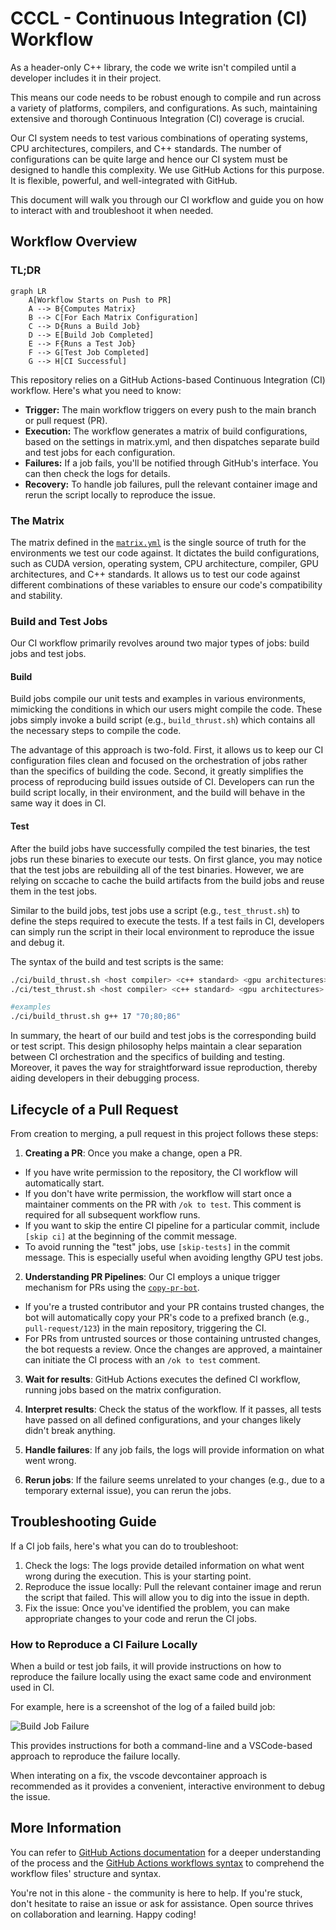 # CCCL - Continuous Integration (CI) Workflow
As a header-only C++ library, the code we write isn't compiled until a developer includes it in their project.

This means our code needs to be robust enough to compile and run across a variety of platforms, compilers, and configurations.
As such, maintaining extensive and thorough Continuous Integration (CI) coverage is crucial.

Our CI system needs to test various combinations of operating systems, CPU architectures, compilers, and C++ standards.
The number of configurations can be quite large and hence our CI system must be designed to handle this complexity.
We use GitHub Actions for this purpose. It is flexible, powerful, and well-integrated with GitHub.

This document will walk you through our CI workflow and guide you on how to interact with and troubleshoot it when needed.

## Workflow Overview

### TL;DR

```mermaid
graph LR
    A[Workflow Starts on Push to PR]
    A --> B{Computes Matrix}
    B --> C[For Each Matrix Configuration]
    C --> D{Runs a Build Job}
    D --> E[Build Job Completed]
    E --> F{Runs a Test Job}
    F --> G[Test Job Completed]
    G --> H[CI Successful]
```

This repository relies on a GitHub Actions-based Continuous Integration (CI) workflow. Here's what you need to know:

- **Trigger:** The main workflow triggers on every push to the main branch or pull request (PR).
- **Execution:** The workflow generates a matrix of build configurations, based on the settings in matrix.yml, and then dispatches separate build and test jobs for each configuration.
- **Failures:** If a job fails, you'll be notified through GitHub's interface. You can then check the logs for details.
- **Recovery:** To handle job failures, pull the relevant container image and rerun the script locally to reproduce the issue.

### The Matrix

The matrix defined in the [`matrix.yml`](ci/matrix.yaml) is the single source of truth for the environments we test our code against.
It dictates the build configurations, such as CUDA version, operating system, CPU architecture, compiler, GPU architectures, and C++ standards.
It allows us to test our code against different combinations of these variables to ensure our code's compatibility and stability.

### Build and Test Jobs
Our CI workflow primarily revolves around two major types of jobs: build jobs and test jobs.

#### Build
Build jobs compile our unit tests and examples in various environments, mimicking the conditions in which our users might compile the code.
These jobs simply invoke a build script (e.g., `build_thrust.sh`) which contains all the necessary steps to compile the code.

The advantage of this approach is two-fold.
First, it allows us to keep our CI configuration files clean and focused on the orchestration of jobs rather than the specifics of building the code.
Second, it greatly simplifies the process of reproducing build issues outside of CI.
Developers can run the build script locally, in their environment, and the build will behave in the same way it does in CI.

#### Test
After the build jobs have successfully compiled the test binaries, the test jobs run these binaries to execute our tests.
On first glance, you may notice that the test jobs are rebuilding all of the test binaries.
However, we are relying on sccache to cache the build artifacts from the build jobs and reuse them in the test jobs.

Similar to the build jobs, test jobs use a script (e.g., `test_thrust.sh`) to define the steps required to execute the tests.
If a test fails in CI, developers can simply run the script in their local environment to reproduce the issue and debug it.

The syntax of the build and test scripts is the same:
```bash
./ci/build_thrust.sh <host compiler> <c++ standard> <gpu architectures>
./ci/test_thrust.sh <host compiler> <c++ standard> <gpu architectures>

#examples
./ci/build_thrust.sh g++ 17 "70;80;86"
```

In summary, the heart of our build and test jobs is the corresponding build or test script.
This design philosophy helps maintain a clear separation between CI orchestration and the specifics of building and testing.
Moreover, it paves the way for straightforward issue reproduction, thereby aiding developers in their debugging process.

## Lifecycle of a Pull Request

From creation to merging, a pull request in this project follows these steps:

1. **Creating a PR**: Once you make a change, open a PR.
  - If you have write permission to the repository, the CI workflow will automatically start.
  - If you don't have write permission, the workflow will start once a maintainer comments on the PR with `/ok to test`. This comment is required for all subsequent workflow runs.
  - If you want to skip the entire CI pipeline for a particular commit, include `[skip ci]` at the beginning of the commit message.
  - To avoid running the "test" jobs, use `[skip-tests]` in the commit message. This is especially useful when avoiding lengthy GPU test jobs.

2. **Understanding PR Pipelines**: Our CI employs a unique trigger mechanism for PRs using the [`copy-pr-bot`](https://docs.gha-runners.nvidia.com/apps/copy-pr-bot/).
  - If you're a trusted contributor and your PR contains trusted changes, the bot will automatically copy your PR's code to a prefixed branch (e.g., `pull-request/123`) in the main repository, triggering the CI.
  - For PRs from untrusted sources or those containing untrusted changes, the bot requests a review. Once the changes are approved, a maintainer can initiate the CI process with an `/ok to test` comment.

3. **Wait for results**: GitHub Actions executes the defined CI workflow, running jobs based on the matrix configuration.

4. **Interpret results**: Check the status of the workflow. If it passes, all tests have passed on all defined configurations, and your changes likely didn't break anything.

5. **Handle failures**: If any job fails, the logs will provide information on what went wrong.

6. **Rerun jobs**: If the failure seems unrelated to your changes (e.g., due to a temporary external issue), you can rerun the jobs.

## Troubleshooting Guide

If a CI job fails, here's what you can do to troubleshoot:

1. Check the logs: The logs provide detailed information on what went wrong during the execution. This is your starting point.
2. Reproduce the issue locally: Pull the relevant container image and rerun the script that failed. This will allow you to dig into the issue in depth.
3. Fix the issue: Once you've identified the problem, you can make appropriate changes to your code and rerun the CI jobs.

### How to Reproduce a CI Failure Locally

When a build or test job fails, it will provide instructions on how to reproduce the failure locally using the exact same code and environment used in CI.

For example, here is a screenshot of the log of a failed build job:

![Build Job Failure](docs/images/repro_instructions.png)

This provides instructions for both a command-line and a VSCode-based approach to reproduce the failure locally.

When interating on a fix, the vscode devcontainer approach is recommended as it provides a convenient, interactive environment to debug the issue.

## More Information

You can refer to [GitHub Actions documentation](https://docs.github.com/en/actions) for a deeper understanding of the process and the [GitHub Actions workflows syntax](https://docs.github.com/en/actions/reference/workflow-syntax-for-github-actions) to comprehend the workflow files' structure and syntax.

You're not in this alone - the community is here to help. If you're stuck, don't hesitate to raise an issue or ask for assistance. Open source thrives on collaboration and learning. Happy coding!

